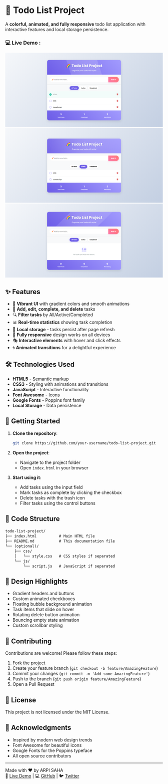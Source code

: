 # 🌈 Todo List Project

A **colorful, animated, and fully responsive** todo list application with interactive features and local storage persistence.

### 💻 Live Demo :

![Todo List Screenshot](images/screenshot1.png)  
![Todo List Screenshot](images/screenshot2.png)  
![Todo List Screenshot](images/screenshot3.png)

## ✨ Features

- 🎨 **Vibrant UI** with gradient colors and smooth animations
- 📝 **Add, edit, complete, and delete** tasks
- 🔍 **Filter tasks** by All/Active/Completed
- 📊 **Real-time statistics** showing task completion
- 💾 **Local storage** - tasks persist after page refresh
- 📱 **Fully responsive** design works on all devices
- 🎭 **Interactive elements** with hover and click effects
- 🌀 **Animated transitions** for a delightful experience

## 🛠️ Technologies Used

- **HTML5** - Semantic markup
- **CSS3** - Styling with animations and transitions
- **JavaScript** - Interactive functionality
- **Font Awesome** - Icons
- **Google Fonts** - Poppins font family
- **Local Storage** - Data persistence

## 🚀 Getting Started

1. **Clone the repository**:

   ```bash
   git clone https://github.com/your-username/todo-list-project.git
   ```

2. **Open the project**:

   - Navigate to the project folder
   - Open `index.html` in your browser

3. **Start using it**:
   - Add tasks using the input field
   - Mark tasks as complete by clicking the checkbox
   - Delete tasks with the trash icon
   - Filter tasks using the control buttons

## 📝 Code Structure

```
todo-list-project/
├── index.html          # Main HTML file
├── README.md           # This documentation file
└── (optional)/
    ├── css/
    │   └── style.css   # CSS styles if separated
    └── js/
        └── script.js   # JavaScript if separated
```

## 🎨 Design Highlights

- Gradient headers and buttons
- Custom animated checkboxes
- Floating bubble background animation
- Task items that slide on hover
- Rotating delete button animation
- Bouncing empty state animation
- Custom scrollbar styling

## 🤝 Contributing

Contributions are welcome! Please follow these steps:

1. Fork the project
2. Create your feature branch (`git checkout -b feature/AmazingFeature`)
3. Commit your changes (`git commit -m 'Add some AmazingFeature'`)
4. Push to the branch (`git push origin feature/AmazingFeature`)
5. Open a Pull Request

## 📜 License

This project is not licensed under the MIT License.

## 🙏 Acknowledgments

- Inspired by modern web design trends
- Font Awesome for beautiful icons
- Google Fonts for the Poppins typeface
- All open source contributors

---

Made with ❤️ by ARPI SAHA  
🔗 [Live Demo](#) | 💻 [GitHub](#) | 🐦 [Twitter](#)
